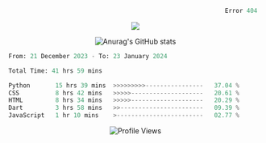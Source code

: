 ```python
                                                            Error 404   :(
```

<p align="center">
  <a href="https://skillicons.dev">
    <img src="https://skillicons.dev/icons?i=py,ts,rust,java" />
  </a>
</p>

<p align="center">
  <img alt="Anurag's GitHub stats" src="https://github-readme-stats.vercel.app/api?username=Kernel-rb&show_icons=true&theme=tokyonight">
</p>



<!--START_SECTION:waka-->

```python
From: 21 December 2023 - To: 23 January 2024

Total Time: 41 hrs 59 mins

Python       15 hrs 39 mins  >>>>>>>>>----------------   37.04 %
CSS          8 hrs 42 mins   >>>>>--------------------   20.61 %
HTML         8 hrs 34 mins   >>>>>--------------------   20.29 %
Dart         3 hrs 58 mins   >>-----------------------   09.39 %
JavaScript   1 hr 10 mins    >------------------------   02.77 %
```

<!--END_SECTION:waka-->


<div align="center">
  <img src="https://komarev.com/ghpvc/?username=Kernel-rb&label=PROFILE+VIEWS" alt="Profile Views">
</div>
